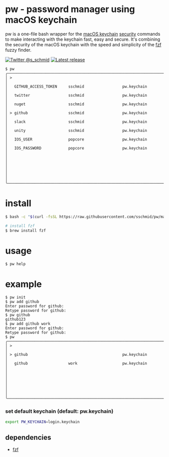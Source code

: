 # pw - password manager using macOS keychain

pw is a one-file bash wrapper for the [macOS keychain](https://developer.apple.com/documentation/security/keychain_services) [security](https://ss64.com/osx/security.html) commands to make interacting with the keychain fast, easy and secure. It's combining the security of the macOS keychain with the speed and simplicity of the [fzf](https://github.com/junegunn/fzf) fuzzy finder.

[![Twitter @s_schmid](https://img.shields.io/badge/twitter-follow%20%40s__schmid-blue.svg)](https://twitter.com/intent/follow?original_referer=https%3A%2F%2Fgithub.com%2Fsschmid%pw&screen_name=s_schmid&tw_p=followbutton)
[![Latest release](https://img.shields.io/github/release/sschmid/pw.svg)](https://github.com/sschmid/pw/releases)

```
$ pw
╭──────────────────────────────────────────────────────────────────────────────╮
│ >                                                                            │
│   GITHUB_ACCESS_TOKEN     sschmid                 pw.keychain                │
│   twitter                 sschmid                 pw.keychain                │
│   nuget                   sschmid                 pw.keychain                │
│ > github                  sschmid                 pw.keychain                │
│   slack                   sschmid                 pw.keychain                │
│   unity                   sschmid                 pw.keychain                │
│   IOS_USER                popcore                 pw.keychain                │
│   IOS_PASSWORD            popcore                 pw.keychain                │
│                                                                              │
│                                                                              │
│                                                                              │
╰──────────────────────────────────────────────────────────────────────────────╯
```

# install

```bash
$ bash -c "$(curl -fsSL https://raw.githubusercontent.com/sschmid/pw/main/install)"

# install fzf
$ brew install fzf
```

# usage

```
$ pw help
```

# example

```
$ pw init
$ pw add github
Enter password for github:
Retype password for github:
$ pw github
github123
$ pw add github work
Enter password for github:
Retype password for github:
$ pw
╭──────────────────────────────────────────────────────────────────────────────╮
│ >                                                                            │
│ > github                                          pw.keychain                │
│   github                  work                    pw.keychain                │
│                                                                              │
│                                                                              │
│                                                                              │
╰──────────────────────────────────────────────────────────────────────────────╯
```

### set default keychain (default: pw.keychain)

```bash
export PW_KEYCHAIN=login.keychain
```

## dependencies
- [fzf](https://github.com/junegunn/fzf)

